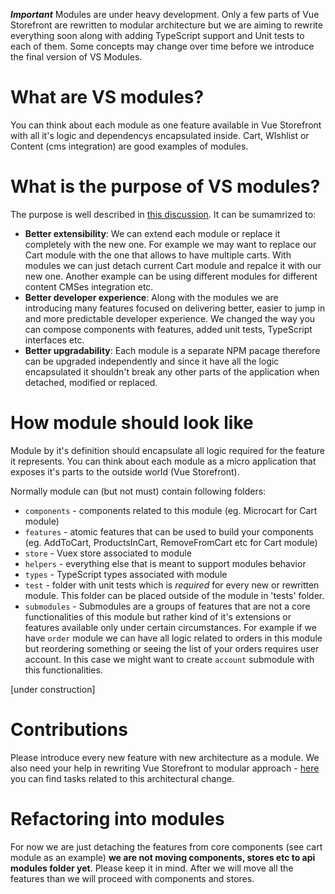 ***Important*** Modules are under heavy development. Only a few parts of Vue Storefront are rewritten to modular architecture but we are aiming to rewrite everything soon along with adding TypeScript support and Unit tests to each of them. Some concepts may change over time before we introduce the final version of VS Modules.

# What are VS modules?

You can think about each module as one feature available in Vue Storefront with all it's logic and dependencys encapsulated inside. Cart, WIshlist or Content (cms integration) are good examples of modules.

# What is the purpose of VS modules?

The purpose is well described in [this discussion](https://github.com/DivanteLtd/vue-storefront/issues/1213). It can be sumamrized to:
- **Better extensibility**: We can extend each module or replace it completely with the new one. For example we may want to replace our Cart module with the one that allows to have multiple carts. With modules we can just detach current Cart module and repalce it with our new one. Another example can be using different modules for different content CMSes integration etc. 
- **Better developer experience**: Along with the modules we are introducing many features focused on delivering better, easier to jump in and more predictable developer experience. We changed the way you can compose components with features, added unit tests, TypeScript interfaces etc.
- **Better upgradability**: Each module is a separate NPM pacage therefore can be upgraded independently and since it have all the logic encapsulated it shouldn't break any other parts of the application when detached, modified or replaced.

# How module should look like

Module by it's definition should encapsulate all logic required for the feature it represents. You can think about each module as a micro application that exposes it's parts to the outside world (Vue Storefront).

Normally module can (but not must) contain following folders:

- `components` - components related to this module (eg. Microcart for Cart module)
- `features` - atomic features that can be used to build your components (eg. AddToCart, ProductsInCart, RemoveFromCart etc for Cart module)
- `store` - Vuex store associated to module
- `helpers` - everything else that is meant to support modules behavior
- `types` - TypeScript types associated with module
- `test` - folder with unit tests which is *required* for every new or rewritten module. This folder can be placed outside of the module in 'tests' folder.
- `submodules` - Submodules are a groups of features that are not a core functionalities of this module but rather kind of it's extensions or features available only under certain circumstances. For example if we have `order` module we can have all logic related to orders in this module but reordering something or seeing the list of your orders requires user account. In this case we might want to create `account` submodule with this functionalities.

[under construction]


# Contributions

Please introduce every new feature with new architecture as a module. We also need your help in rewriting Vue Storefront to modular approach - [here](https://github.com/DivanteLtd/vue-storefront/issues?q=is%3Aissue+is%3Aopen+label%3A%22API+Module%22) you can find tasks related to this architectural change.

# Refactoring into modules

For now we are just detaching the features from core components (see cart module as an example) **we are not moving components, stores etc to api modules folder yet**. Please keep it in mind. After we will move all the features than we will proceed with components and stores.
